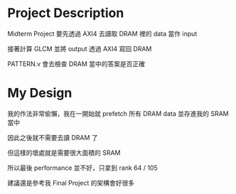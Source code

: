 # Project Description

Midterm Project 要先透過 AXI4 去讀取 DRAM 裡的 data 當作 input

接著計算 GLCM 並將 output 透過 AXI4 寫回 DRAM

PATTERN.v 會去檢查 DRAM 當中的答案是否正確

# My Design

我的作法非常偷懶，我在一開始就 prefetch 所有 DRAM data 並存進我的 SRAM 當中

因此之後就不需要去讀 DRAM 了

但這樣的壞處就是需要很大面積的 SRAM

所以最後 performance 並不好，只拿到 rank 64 / 105

建議還是參考我 Final Project 的架構會好很多